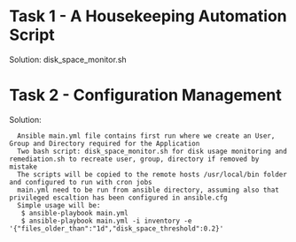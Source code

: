 # Task 1 - A Housekeeping Automation Script
   
   Solution: disk_space_monitor.sh 
   
# Task 2 - Configuration Management
  
   Solution: 
   
      Ansible main.yml file contains first run where we create an User, Group and Directory required for the Application
      Two bash script: disk_space_monitor.sh for disk usage monitoring and remediation.sh to recreate user, group, directory if removed by mistake
      The scripts will be copied to the remote hosts /usr/local/bin folder and configured to run with cron jobs 
      main.yml need to be run from ansible directory, assuming also that privileged escaltion has been configured in ansible.cfg
      Simple usage will be: 
       $ ansible-playbook main.yml 
       $ ansible-playbook main.yml -i inventory -e '{"files_older_than":"1d","disk_space_threshold":0.2}'
  
